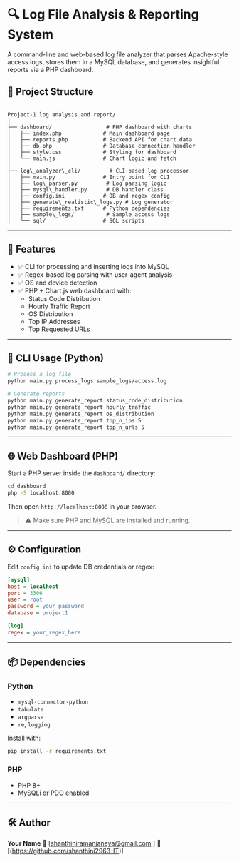 # 🔍 Log File Analysis & Reporting System

A command-line and web-based log file analyzer that parses Apache-style access logs, stores them in a MySQL database, and generates insightful reports via a PHP dashboard.

## 📁 Project Structure

```

Project-1 log analysis and report/
│
├── dashboard/                 # PHP dashboard with charts
│   ├── index.php             # Main dashboard page
│   ├── reports.php           # Backend API for chart data
│   ├── db.php                # Database connection handler
│   ├── style.css             # Styling for dashboard
│   └── main.js               # Chart logic and fetch
│
├── log\_analyzer\_cli/         # CLI-based log processor
│   ├── main.py               # Entry point for CLI
│   ├── log\_parser.py         # Log parsing logic
│   ├── mysql\_handler.py      # DB handler class
│   ├── config.ini            # DB and regex config
│   ├── generate\_realistic\_logs.py # Log generator
│   ├── requirements.txt      # Python dependencies
│   ├── sample\_logs/          # Sample access logs
│   └── sql/                  # SQL scripts

````

---

## 🚀 Features

- ✅ CLI for processing and inserting logs into MySQL
- ✅ Regex-based log parsing with user-agent analysis
- ✅ OS and device detection
- ✅ PHP + Chart.js web dashboard with:
  - Status Code Distribution
  - Hourly Traffic Report
  - OS Distribution
  - Top IP Addresses
  - Top Requested URLs

---

## 🐍 CLI Usage (Python)

```bash
# Process a log file
python main.py process_logs sample_logs/access.log

# Generate reports
python main.py generate_report status_code_distribution
python main.py generate_report hourly_traffic
python main.py generate_report os_distribution
python main.py generate_report top_n_ips 5
python main.py generate_report top_n_urls 5
````

---

## 🌐 Web Dashboard (PHP)

Start a PHP server inside the `dashboard/` directory:

```bash
cd dashboard
php -S localhost:8000
```

Then open `http://localhost:8000` in your browser.

> ⚠️ Make sure PHP and MySQL are installed and running.

---

## ⚙️ Configuration

Edit `config.ini` to update DB credentials or regex:

```ini
[mysql]
host = localhost
port = 3306
user = root
password = your_password
database = project1

[log]
regex = your_regex_here
```

---

## 📦 Dependencies

### Python

* `mysql-connector-python`
* `tabulate`
* `argparse`
* `re`, `logging`

Install with:

```bash
pip install -r requirements.txt
```

### PHP

* PHP 8+
* MySQLi or PDO enabled

---

## 🛠️ Author

**Your Name**
📧 \[shanthiniramanjaneya@gmail.com ]
🔗 \[(https://github.com/shanthini2963-IT)]

